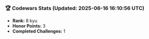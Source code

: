 ### 🏆 Codewars Stats (Updated: 2025-06-16 16:10:56 UTC)

- **Rank:** 8 kyu
- **Honor Points:** 3
- **Completed Challenges:** 1
